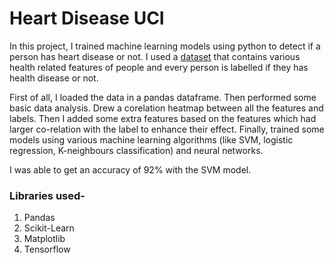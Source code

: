# Heart Disease UCI
In this project, I trained machine learning models using python to detect if a person has heart disease or not.
I used a [dataset](https://github.com/navjeet-py/Heart-Disease-UCI/blob/main/heart.csv) that contains various health related features of people and every person is labelled if they has health disease or not.

First of all, I loaded the data in a pandas dataframe. Then performed some basic data analysis. Drew a corelation heatmap between all the features and labels.
Then I added some extra features based on the features which had larger co-relation with the label to enhance their effect. Finally, trained some models using various 
machine learning algorithms (like SVM, logistic regression, K-neighbours classification) and neural networks. 

I was able to get an accuracy of 92% with the SVM model.

### Libraries used-
1. Pandas
2. Scikit-Learn
3. Matplotlib
4. Tensorflow

